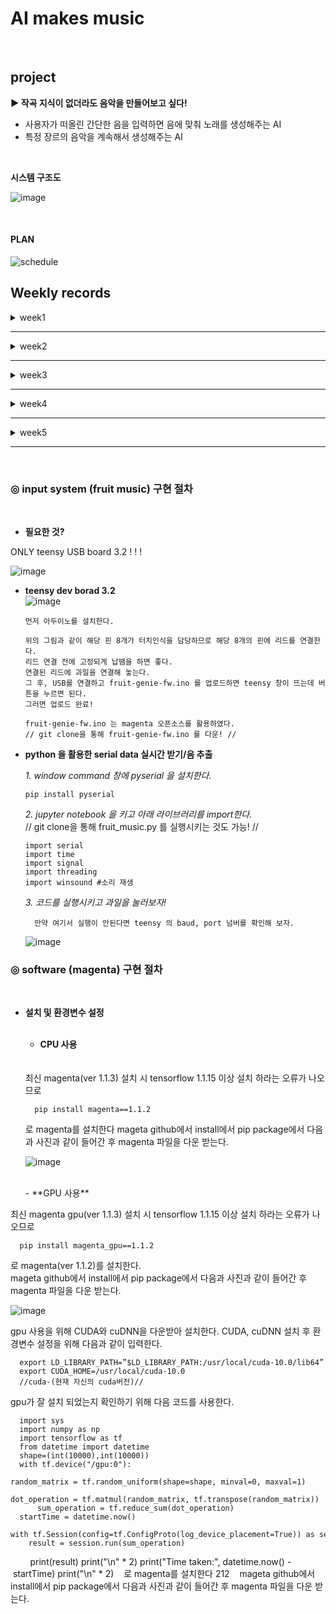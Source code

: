 # AI makes music

<br>

## project
  
 **▶ 작곡 지식이 없더라도 음악을 만들어보고 싶다!**
* 사용자가 떠올린 간단한 음을 입력하면 음에 맞춰 노래를 생성해주는 AI
* 특정 장르의 음악을 계속해서 생성해주는 AI


<br>    
    
**시스템 구조도**
  
   ![image](https://user-images.githubusercontent.com/52736420/65112311-2c5fee00-da1a-11e9-868f-7eb271b33677.png)
   
   
<br>   
   
#### PLAN  
 
 
![schedule](https://user-images.githubusercontent.com/52736420/64063336-42a23780-cc2e-11e9-97fd-9e1de9192605.png) 
 

## Weekly records

<details>
<summary> week1 </summary>
<div markdown='1'>
  
 - *INPUT*  
 Fruit genie 를 활용한 입력장치  
 (magenta_fruit genie)
           
           구성요소
           1. 라즈베리 파이 : 터치를 받아 피오노 지니 소프트웨어로 전송하고 메모를 재생하는 노드앱 실행
           2. teensy dev 보드 : 터치 감지 및 소프트웨어 전송을 처리 
           
    ![structure](https://user-images.githubusercontent.com/52736420/64146446-00f4d500-ce58-11e9-8b8d-6e14b6356dc7.png)       

- *MODELING*  
음악을 LSTM 모델을 통해 학습 시킨 후, 사용자가 음을 입력하면 LSTM모델을 통하여 비슷한 느낌의 음악을 생성  
![image](https://user-images.githubusercontent.com/52736420/64146533-53ce8c80-ce58-11e9-899b-42cd9f715e0f.png)
  
- **진행상황**
1. 케라스 LSTM 모델로 작곡하기  
  : Music21 -> 20시간 학습시킨 결과, 추상적인 음악 -> 훨씬 깊고 복잡한 네트워크를 만들고 학습시킬 필요성   
     
2. 마젠타 melody-rnn으로 작곡하기  
  : pre-trained 모델을 가지고 음악을 생성 -> 다른 장르의 음악으로 커스터마이징된 모델 파라미터를 학습시키는 중  
     
3. 마젠타 music-VAE 모델로 작곡하기  
  : 최대 3개의 음을 조합하여 음악을 생성. -> pre-trained 모델을 돌려보기 위해 모델 실행 중

</div>
</details>

---  
<details>
<summary> week2 </summary>
<div markdown="1">
  
<br>  

- **진행상황**  
1. 라즈베리 파이  
  : mpg123 : 오디오 출력 역할 부분 문제 -> 버전을 맞추거나, 따로 오디오 출력 라이브러리를 설치할 계획  
    
2. teensy dev 보드  
  : 스케치를 다운 받아 터치에 따른 반응 변화 확인 V  
  
  ![image](https://user-images.githubusercontent.com/52736420/64146977-d9067100-ce59-11e9-9e3f-5c0b23ceb1a7.png)



</div>
</details>

---  

<details>
<summary> week3 </summary>
<div markdown='1'>

<br>  
  
- **진행상황**  
 1. 라즈베리 파이   
    : 오디오 출력 부분 오류 -> 소프트웨어와 직접 연결 방식 선택 (USB, serial 통신)  
      
 2. teensy dev 보드   
    : 터치 인식 후 소리 재생 확인 V  
       
 3. melody RNN  
    : K-POP 1990년대 음악의 midi 파일 학습 
      
 4. music VAE  
    : JAZZ 생성 구축 모델, k-pop으로 학습 check point 300까지 진행 (CNN)
    
 5. score2perf  
    : 가장 음악다운 음악을 생성해주는 모델, classic 생성 구축 모델 (transformer)
 


</div>
</details>

---  

<details>
<summary> week4 </summary>
<div markdown='1'>

- **역할 분담**  

      유원호 : audio generation  
      최영철 : imrovement melody-rnn & music VAE  
      이슬기 : servere  
      주선정 : fruit touch, input data  
      정성원 : magenta gpu  




</div>
</details>

--- 

<details>
<summary> week5 </summary>
<div markdown='1'>

- input system 변경  
  
  
![image](https://user-images.githubusercontent.com/52736420/65112119-83b18e80-da19-11e9-91fb-54f618348903.png)






</div>
</details>

---  

<br>

### ◎ input system (fruit music) 구현 절차
  
  <br>

- **필요한 것?**  
  
ONLY teensy USB board 3.2 ! ! ! 
  
  ![image](https://user-images.githubusercontent.com/52736420/65213127-dbb2c880-dadf-11e9-9949-0b48344b8ef6.png)

- **teensy dev borad 3.2**  
![image](https://user-images.githubusercontent.com/52736420/65213379-e588fb80-dae0-11e9-96c2-f06ecaf98aff.png)  


      먼저 아두이노를 설치한다.
      
      위의 그림과 같이 해당 핀 8개가 터치인식을 담당하므로 해당 8개의 핀에 리드를 연결한다.
      리드 연결 전에 고정되게 납땜을 하면 좋다.
      연결된 리드에 과일을 연결해 놓는다.
      그 후, USB를 연결하고 fruit-genie-fw.ino 를 업로드하면 teensy 창이 뜨는데 버튼을 누르면 된다.
      그러면 업로드 완료!
      
      fruit-genie-fw.ino 는 magenta 오픈소스를 활용하였다.
      // git clone을 통해 fruit-genie-fw.ino 를 다운! //
    

- **python 을 활용한 serial data 실시간 받기/음 추출**  
             
  *1. window command 창에 pyserial 을 설치한다.*
     
      pip install pyserial  
     
  *2. jupyter notebook 을 키고 아래 라이브러리를 import한다.*  
  // git clone을 통해 fruit_music.py 를 실행시키는 것도 가능! //
     
      import serial
      import time
      import signal
      import threading
      import winsound #소리 재생
      
   *3. 코드를 실행시키고 과일을 눌러보자!*  
   
        만약 여기서 실행이 안된다면 teensy 의 baud, port 넘버를 확인해 보자.  
        
   ![image](https://user-images.githubusercontent.com/52736420/65213810-92b04380-dae2-11e9-9810-630bca19031d.png)
   
### ◎ software (magenta) 구현 절차
  <br>

- **설치 및 환경변수 설정**  
  <br>
  - **CPU 사용**
  <br>
  <br>
          최신 magenta(ver 1.1.3) 설치 시 tensorflow 1.1.15 이상 설치 하라는 오류가 나오므로 

        pip install magenta==1.1.2

     로 magenta를 설치한다
     mageta github에서 install에서 pip package에서 다음과 사진과 같이 들어간 후 magenta 파일을 다운 받는다.

     ![image](https://user-images.githubusercontent.com/52375252/65214531-47e3fb00-dae5-11e9-8e5f-8d79d7a5f505.png)



  <br>
    - **GPU 사용** 
  <br>
최신 magenta gpu(ver 1.1.3) 설치 시 tensorflow 1.1.15 이상 설치 하라는 오류가 나오므로 

      pip install magenta_gpu==1.1.2

로 magenta(ver 1.1.2)를 설치한다.
  <br>
mageta github에서 install에서 pip package에서 다음과 사진과 같이 들어간 후 magenta 파일을 다운 받는다.

![image](https://user-images.githubusercontent.com/52375252/65214394-cd1ae000-dae4-11e9-9a94-665a1d429b98.png)


gpu 사용을 위해 CUDA와 cuDNN을 다운받아 설치한다. CUDA, cuDNN 설치 후 환경변수 설정을 위해 다음과 같이 입력한다.

      export LD_LIBRARY_PATH=”$LD_LIBRARY_PATH:/usr/local/cuda-10.0/lib64”
      export CUDA_HOME=/usr/local/cuda-10.0
      //cuda-(현재 자신의 cuda버전)//
      
gpu가 잘 설치 되었는지 확인하기 위해 다음 코드를 사용한다.

      import sys
      import numpy as np
      import tensorflow as tf
      from datetime import datetime
      shape=(int(10000),int(10000))
      with tf.device("/gpu:0"):
          random_matrix = tf.random_uniform(shape=shape, minval=0, maxval=1)
          dot_operation = tf.matmul(random_matrix, tf.transpose(random_matrix))
          sum_operation = tf.reduce_sum(dot_operation)
      startTime = datetime.now()
      with tf.Session(config=tf.ConfigProto(log_device_placement=True)) as session:
        result = session.run(sum_operation)
        print(result)
        print("\n" * 2)
        print("Time taken:", datetime.now() - startTime)
        print("\n" * 2)    로 magenta를 설치한다
212
    mageta github에서 install에서 pip package에서 다음과 사진과 같이 들어간 후 magenta 파일을 다운 받는다.
